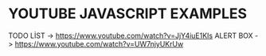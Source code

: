 # YOUTUBE JAVASCRIPT EXAMPLES 
TODO LİST -> https://www.youtube.com/watch?v=JjY4iuE1KIs
ALERT BOX -> https://www.youtube.com/watch?v=UW7njyUKrUw
